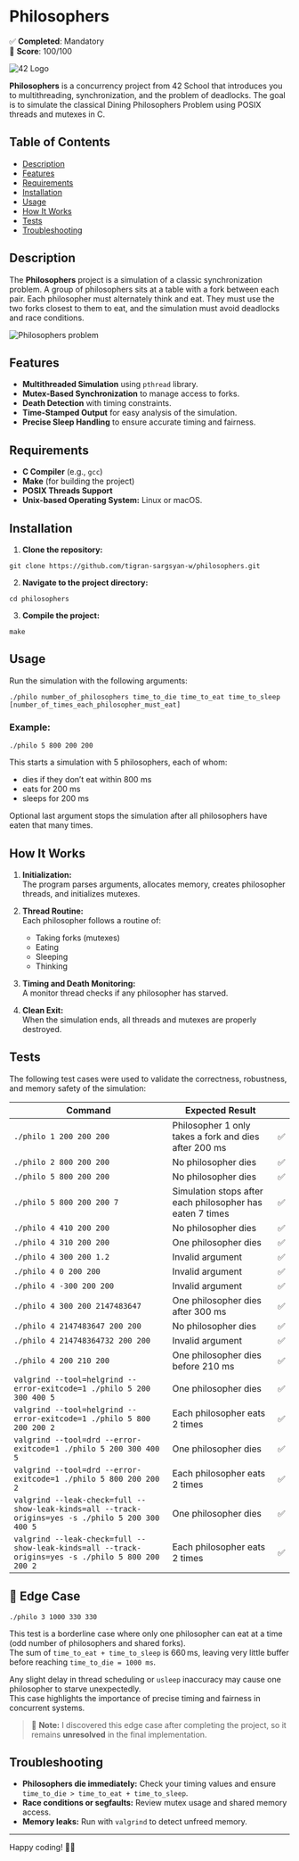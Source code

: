 # Philosophers

✅ **Completed**: Mandatory  
🏅 **Score**: 100/100

![42 Logo](https://encrypted-tbn0.gstatic.com/images?q=tbn:ANd9GcTXfAZMOWHDQ3DKE63A9jWhIqQaKcKqUIXvzg&s)

**Philosophers** is a concurrency project from 42 School that introduces you to multithreading, synchronization, and the problem of deadlocks. The goal is to simulate the classical Dining Philosophers Problem using POSIX threads and mutexes in C.

## Table of Contents

- [Description](#description)
- [Features](#features)
- [Requirements](#requirements)
- [Installation](#installation)
- [Usage](#usage)
- [How It Works](#how-it-works)
- [Tests](#tests)
- [Troubleshooting](#troubleshooting)

## Description

The **Philosophers** project is a simulation of a classic synchronization problem. A group of philosophers sits at a table with a fork between each pair. Each philosopher must alternately think and eat. They must use the two forks closest to them to eat, and the simulation must avoid deadlocks and race conditions.

![Philosophers problem](https://files.codingninjas.in/article_images/dining-philosopher-problem-using-semaphores-1-1643507259.webp)

## Features

- **Multithreaded Simulation** using `pthread` library.
- **Mutex-Based Synchronization** to manage access to forks.
- **Death Detection** with timing constraints.
- **Time-Stamped Output** for easy analysis of the simulation.
- **Precise Sleep Handling** to ensure accurate timing and fairness.

## Requirements

- **C Compiler** (e.g., `gcc`)
- **Make** (for building the project)
- **POSIX Threads Support**
- **Unix-based Operating System:** Linux or macOS.

## Installation

1. **Clone the repository:**
```
git clone https://github.com/tigran-sargsyan-w/philosophers.git
```

2. **Navigate to the project directory:**
```
cd philosophers
```

3. **Compile the project:**
```
make
```

## Usage

Run the simulation with the following arguments:
```
./philo number_of_philosophers time_to_die time_to_eat time_to_sleep [number_of_times_each_philosopher_must_eat]
```

### Example:
```
./philo 5 800 200 200
```

This starts a simulation with 5 philosophers, each of whom:
- dies if they don’t eat within 800 ms
- eats for 200 ms
- sleeps for 200 ms

Optional last argument stops the simulation after all philosophers have eaten that many times.

## How It Works

1. **Initialization:**  
   The program parses arguments, allocates memory, creates philosopher threads, and initializes mutexes.

2. **Thread Routine:**  
   Each philosopher follows a routine of:
   - Taking forks (mutexes)
   - Eating
   - Sleeping
   - Thinking

3. **Timing and Death Monitoring:**  
   A monitor thread checks if any philosopher has starved.

4. **Clean Exit:**  
   When the simulation ends, all threads and mutexes are properly destroyed.


## Tests

The following test cases were used to validate the correctness, robustness, and memory safety of the simulation:

| Command                                                                 | Expected Result                                                       |   |
|-------------------------------------------------------------------------|------------------------------------------------------------------------|:-:|
| `./philo 1 200 200 200`                                                | Philosopher 1 only takes a fork and dies after 200 ms                 | ✅ |
| `./philo 2 800 200 200`                                                | No philosopher dies                                                   | ✅ |
| `./philo 5 800 200 200`                                                | No philosopher dies                                                   | ✅ |
| `./philo 5 800 200 200 7`                                              | Simulation stops after each philosopher has eaten 7 times             | ✅ |
| `./philo 4 410 200 200`                                                | No philosopher dies                                                   | ✅ |
| `./philo 4 310 200 200`                                                | One philosopher dies                                                  | ✅ |
| `./philo 4 300 200 1.2`                                                | Invalid argument                                                      | ✅ |
| `./philo 4 0 200 200`                                                  | Invalid argument                                                      | ✅ |
| `./philo 4 -300 200 200`                                               | Invalid argument                                                      | ✅ |
| `./philo 4 300 200 2147483647`                                         | One philosopher dies after 300 ms                                     | ✅ |
| `./philo 4 2147483647 200 200`                                         | No philosopher dies                                                   | ✅ |
| `./philo 4 214748364732 200 200`                                       | Invalid argument                                                      | ✅ |
| `./philo 4 200 210 200`                                                | One philosopher dies before 210 ms                                    | ✅ |
| `valgrind --tool=helgrind --error-exitcode=1 ./philo 5 200 300 400 5` | One philosopher dies                                                  | ✅ |
| `valgrind --tool=helgrind --error-exitcode=1 ./philo 5 800 200 200 2` | Each philosopher eats 2 times                                         | ✅ |
| `valgrind --tool=drd --error-exitcode=1 ./philo 5 200 300 400 5`      | One philosopher dies                                                  | ✅ |
| `valgrind --tool=drd --error-exitcode=1 ./philo 5 800 200 200 2`      | Each philosopher eats 2 times                                         | ✅ |
| `valgrind --leak-check=full --show-leak-kinds=all --track-origins=yes -s ./philo 5 200 300 400 5` | One philosopher dies                                   | ✅ |
| `valgrind --leak-check=full --show-leak-kinds=all --track-origins=yes -s ./philo 5 800 200 200 2` | Each philosopher eats 2 times                          | ✅ |


## 🧪 Edge Case

```
./philo 3 1000 330 330
```

This test is a borderline case where only one philosopher can eat at a time (odd number of philosophers and shared forks).  
The sum of `time_to_eat + time_to_sleep` is 660 ms, leaving very little buffer before reaching `time_to_die = 1000 ms`.

Any slight delay in thread scheduling or `usleep` inaccuracy may cause one philosopher to starve unexpectedly.  
This case highlights the importance of precise timing and fairness in concurrent systems.

> 📌 **Note:** I discovered this edge case after completing the project, so it remains **unresolved** in the final implementation.


## Troubleshooting

- **Philosophers die immediately:** Check your timing values and ensure `time_to_die > time_to_eat + time_to_sleep`.
- **Race conditions or segfaults:** Review mutex usage and shared memory access.
- **Memory leaks:** Run with `valgrind` to detect unfreed memory.

---

Happy coding! 🧠🍴
